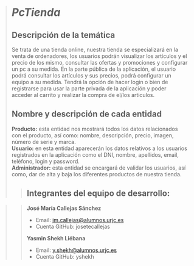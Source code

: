 > # ***PcTienda***
>
> ## Descripción de la temática
> Se trata de una tienda online, nuestra tienda se especializará en la venta de ordenadores, los usuarios podrán visualizar los artículos y el precio de los mismo, consultar las ofertas y promociones y configurar un pc a su medida. En la parte pública de la aplicación, el usuario podrá consultar los artículos y sus precios, podrá configurar un equipo a su medida. Tendrá la opción de hacer login o bien de registrarse para usar la parte privada de la aplicación y poder acceder al carrito y realizar la compra de el/los articulos.
>
>
>
> ## Nombre y descripción de cada entidad
> **Producto:** esta entidad nos mostrará todos los datos relacionados con el producto, así como: nombre, descripción, precio, imagen, número de serie y marca.<br/>
> **Usuario:** en esta entidad aparecerán los datos relativos a los usuarios registrados en la aplicación como el DNI, nombre, apellidos, email, teléfono, login y password.<br/>
> **Administrador:** esta entidad se encargará de validar los usuarios, así como, dar de alta y baja los diferentes productos de nuestra tienda.<br/>
> 
>> ## Integrantes del equipo de desarrollo:
  
>> **José María Callejas Sánchez**<br/>
>>   * Email:	jm.callejas@alumnos.urjc.es<br/>
>>   * Cuenta GitHub: josetecallejas <br/>
>>   
>> **Yasmin Shekh Liébana**<br/>
>>  * Email: y.shekh@alumnos.urjc.es <br/>
>>  * Cuenta GitHub: yshekh <br/>
>>
